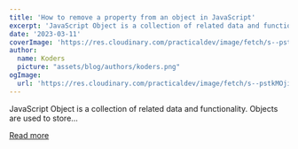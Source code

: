```yaml
---
title: 'How to remove a property from an object in JavaScript'
excerpt: 'JavaScript Object is a collection of related data and functionality. Objects are used to store...'
date: '2023-03-11'
coverImage: 'https://res.cloudinary.com/practicaldev/image/fetch/s--pstkMOji--/c_imagga_scale,f_auto,fl_progressive,h_420,q_auto,w_1000/https://dev-to-uploads.s3.amazonaws.com/uploads/articles/mp7rqeja9t7o5m1lwnn4.jpeg'
author:
  name: Koders
  picture: "assets/blog/authors/koders.png"
ogImage:
  url: 'https://res.cloudinary.com/practicaldev/image/fetch/s--pstkMOji--/c_imagga_scale,f_auto,fl_progressive,h_420,q_auto,w_1000/https://dev-to-uploads.s3.amazonaws.com/uploads/articles/mp7rqeja9t7o5m1lwnn4.jpeg'
---
```


JavaScript Object is a collection of related data and functionality. Objects are used to store...

[Read more](https://dev.to/david_bilsonn/how-to-remove-a-property-from-an-object-in-javascript-bcg)
